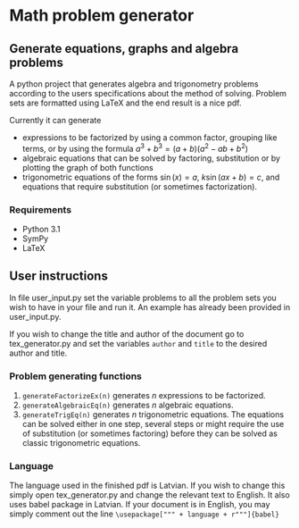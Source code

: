 # Math problem generator
## Generate equations, graphs and algebra problems
A python project that generates algebra and trigonometry problems according to the users specifications about the method of solving. Problem sets are formatted using LaTeX and the end result is a nice pdf.

Currently it can generate
* expressions to be factorized by using a common factor, grouping like terms, or by using the formula $a^3 + b^3 = (a + b)(a^2 - ab + b^2)$
* algebraic equations that can be solved by factoring, substitution or by plotting the graph of both functions
* trigonometric equations of the forms $\sin(x)=a$, $k \sin(ax+b)=c$, and equations that require substitution (or sometimes factorization).

### Requirements
* Python 3.1
* SymPy
* LaTeX

## User instructions

In file user_input.py set the variable problems to all the problem sets you wish to have in your file and run it. An example has already been provided in user_input.py.

If you wish to change the title and author of the document go to tex_generator.py and set the variables `author` and `title` to the desired author and title.

### Problem generating functions
1. `generateFactorizeEx(n)` generates $n$ expressions to be factorized.
2. `generateAlgebraicEq(n)` generates $n$ algebraic equations.
3. `generateTrigEq(n)` generates $n$ trigonometric equations. The equations can be solved either in one step, several steps or might require the use of substitution (or sometimes factoring) before they can be solved as classic trigonometric equations.

### Language
The language used in the finished pdf is Latvian. If you wish to change this simply open tex_generator.py and change the relevant text to English. It also uses babel package in Latvian. If your document is in English, you may simply comment out the line `\usepackage[""" + language + r"""]{babel}`